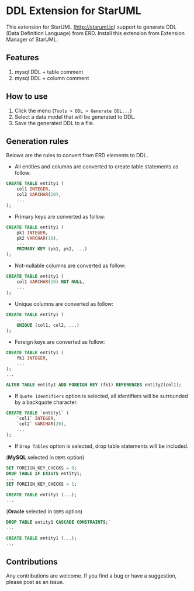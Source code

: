 DDL Extension for StarUML
=========================

This extension for StarUML (http://staruml.io) support to generate DDL (Data Definition Language) from ERD. Install this extension from Extension Manager of StarUML.

Features
----------
1. mysql DDL + table comment
2. mysql DDL + column comment

How to use
----------

1. Click the menu (`Tools > DDL > Generate DDL...`)
2. Select a data model that will be generated to DDL.
3. Save the generated DDL to a file.

Generation rules
----------------

Belows are the rules to convert from ERD elements to DDL.

* All entities and columns are converted to create table statements as follow:

```sql
CREATE TABLE entity1 (
    col1 INTEGER,
    col2 VARCHAR(20),
    ...
);
```

* Primary keys are converted as follow:

```sql
CREATE TABLE entity1 (
    pk1 INTEGER,
    pk2 VARCHAR(10),
    ...
    PRIMARY KEY (pk1, pk2, ...)
);
```

* Not-nullable columns are converted as follow:

```sql
CREATE TABLE entity1 (
    col1 VARCHAR(20) NOT NULL,
    ...
);
```

* Unique columns are converted as follow:

```sql
CREATE TABLE entity1 (
    ...
    UNIQUE (col1, col2, ...)
);
```

* Foreign keys are converted as follow:

```sql
CREATE TABLE entity1 (
    fk1 INTEGER,
    ...
);
...

ALTER TABLE entity1 ADD FOREIGN KEY (fk1) REFERENCES entity2(col1);
```

* If `Quote Identifiers` option is selected, all identifiers will be surrounded by a backquote character.

```sql
CREATE TABLE `entity1` (
    `col1` INTEGER,
    `col2` VARCHAR(20),
    ...
);
```

* If `Drop Tables` option is selected, drop table statements will be included.

(__MySQL__ selected in `DBMS` option)
```sql
SET FOREIGN_KEY_CHECKS = 0;
DROP TABLE IF EXISTS entity1;
...
SET FOREIGN_KEY_CHECKS = 1;

CREATE TABLE entity1 (...);
...
```

(__Oracle__ selected in `DBMS` option)
```sql
DROP TABLE entity1 CASCADE CONSTRAINTS;`
...

CREATE TABLE entity1 (...);
...
```


Contributions
-------------

Any contributions are welcome. If you find a bug or have a suggestion, please post as an issue.
